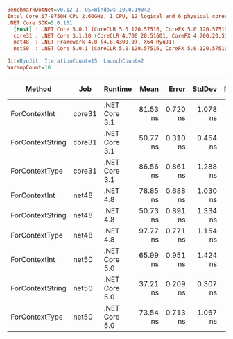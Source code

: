 ``` ini

BenchmarkDotNet=v0.12.1, OS=Windows 10.0.19042
Intel Core i7-9750H CPU 2.60GHz, 1 CPU, 12 logical and 6 physical cores
.NET Core SDK=5.0.101
  [Host] : .NET Core 5.0.1 (CoreCLR 5.0.120.57516, CoreFX 5.0.120.57516), X64 RyuJIT
  core31 : .NET Core 3.1.10 (CoreCLR 4.700.20.51601, CoreFX 4.700.20.51901), X64 RyuJIT
  net48  : .NET Framework 4.8 (4.8.4300.0), X64 RyuJIT
  net50  : .NET Core 5.0.1 (CoreCLR 5.0.120.57516, CoreFX 5.0.120.57516), X64 RyuJIT

Jit=RyuJit  IterationCount=15  LaunchCount=2  
WarmupCount=10  

```
|           Method |    Job |       Runtime |     Mean |    Error |   StdDev |   Median |  Gen 0 | Gen 1 | Gen 2 | Allocated |
|----------------- |------- |-------------- |---------:|---------:|---------:|---------:|-------:|------:|------:|----------:|
|    ForContextInt | core31 | .NET Core 3.1 | 81.53 ns | 0.720 ns | 1.078 ns | 82.14 ns | 0.0242 |     - |     - |     152 B |
| ForContextString | core31 | .NET Core 3.1 | 50.77 ns | 0.310 ns | 0.454 ns | 50.78 ns | 0.0204 |     - |     - |     128 B |
|   ForContextType | core31 | .NET Core 3.1 | 86.56 ns | 0.861 ns | 1.288 ns | 86.48 ns | 0.0204 |     - |     - |     128 B |
|    ForContextInt |  net48 |      .NET 4.8 | 78.85 ns | 0.688 ns | 1.030 ns | 79.09 ns | 0.0242 |     - |     - |     152 B |
| ForContextString |  net48 |      .NET 4.8 | 50.73 ns | 0.891 ns | 1.334 ns | 50.64 ns | 0.0204 |     - |     - |     128 B |
|   ForContextType |  net48 |      .NET 4.8 | 97.77 ns | 0.771 ns | 1.154 ns | 97.86 ns | 0.0204 |     - |     - |     128 B |
|    ForContextInt |  net50 | .NET Core 5.0 | 65.99 ns | 0.951 ns | 1.424 ns | 66.12 ns | 0.0242 |     - |     - |     152 B |
| ForContextString |  net50 | .NET Core 5.0 | 37.21 ns | 0.209 ns | 0.307 ns | 37.16 ns | 0.0204 |     - |     - |     128 B |
|   ForContextType |  net50 | .NET Core 5.0 | 73.54 ns | 0.713 ns | 1.067 ns | 73.52 ns | 0.0204 |     - |     - |     128 B |
